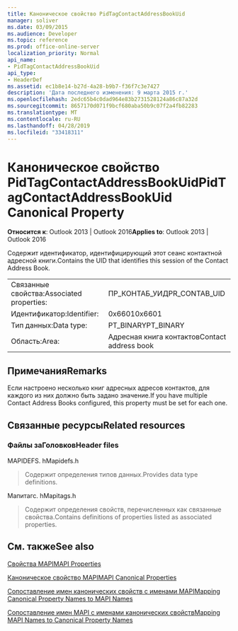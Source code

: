 ```yaml
---
title: Каноническое свойство PidTagContactAddressBookUid
manager: soliver
ms.date: 03/09/2015
ms.audience: Developer
ms.topic: reference
ms.prod: office-online-server
localization_priority: Normal
api_name:
- PidTagContactAddressBookUid
api_type:
- HeaderDef
ms.assetid: ec1b8e14-b27d-4a28-b9b7-f36f7c3e7427
description: 'Дата последнего изменения: 9 марта 2015 г.'
ms.openlocfilehash: 2edc65b4c0dad964e83b2731528124a86c87a32d
ms.sourcegitcommit: 8657170d071f9bcf680aba50b9c07f2a4fb82283
ms.translationtype: MT
ms.contentlocale: ru-RU
ms.lasthandoff: 04/28/2019
ms.locfileid: "33418311"
---
```

# <a name="pidtagcontactaddressbookuid-canonical-property"></a><span data-ttu-id="6358a-103">Каноническое свойство PidTagContactAddressBookUid</span><span class="sxs-lookup"><span data-stu-id="6358a-103">PidTagContactAddressBookUid Canonical Property</span></span>

  
  
<span data-ttu-id="6358a-104">**Относится к**: Outlook 2013 | Outlook 2016</span><span class="sxs-lookup"><span data-stu-id="6358a-104">**Applies to**: Outlook 2013 | Outlook 2016</span></span> 
  
<span data-ttu-id="6358a-105">Содержит идентификатор, идентифицирующий этот сеанс контактной адресной книги.</span><span class="sxs-lookup"><span data-stu-id="6358a-105">Contains the UID that identifies this session of the Contact Address Book.</span></span>
  
|||
|:-----|:-----|
|<span data-ttu-id="6358a-106">Связанные свойства:</span><span class="sxs-lookup"><span data-stu-id="6358a-106">Associated properties:</span></span>  <br/> |<span data-ttu-id="6358a-107">ПР_КОНТАБ_УИД</span><span class="sxs-lookup"><span data-stu-id="6358a-107">PR_CONTAB_UID</span></span>  <br/> |
|<span data-ttu-id="6358a-108">Идентификатор:</span><span class="sxs-lookup"><span data-stu-id="6358a-108">Identifier:</span></span>  <br/> |<span data-ttu-id="6358a-109">0x6601</span><span class="sxs-lookup"><span data-stu-id="6358a-109">0x6601</span></span>  <br/> |
|<span data-ttu-id="6358a-110">Тип данных:</span><span class="sxs-lookup"><span data-stu-id="6358a-110">Data type:</span></span>  <br/> |<span data-ttu-id="6358a-111">PT_BINARY</span><span class="sxs-lookup"><span data-stu-id="6358a-111">PT_BINARY</span></span>  <br/> |
|<span data-ttu-id="6358a-112">Область:</span><span class="sxs-lookup"><span data-stu-id="6358a-112">Area:</span></span>  <br/> |<span data-ttu-id="6358a-113">Адресная книга контактов</span><span class="sxs-lookup"><span data-stu-id="6358a-113">Contact address book</span></span>  <br/> |
   
## <a name="remarks"></a><span data-ttu-id="6358a-114">Примечания</span><span class="sxs-lookup"><span data-stu-id="6358a-114">Remarks</span></span>

<span data-ttu-id="6358a-115">Если настроено несколько книг адресных адресов контактов, для каждого из них должно быть задано значение.</span><span class="sxs-lookup"><span data-stu-id="6358a-115">If you have multiple Contact Address Books configured, this property must be set for each one.</span></span> 
  
## <a name="related-resources"></a><span data-ttu-id="6358a-116">Связанные ресурсы</span><span class="sxs-lookup"><span data-stu-id="6358a-116">Related resources</span></span>

### <a name="header-files"></a><span data-ttu-id="6358a-117">Файлы заГоловков</span><span class="sxs-lookup"><span data-stu-id="6358a-117">Header files</span></span>

<span data-ttu-id="6358a-118">MAPIDEFS. h</span><span class="sxs-lookup"><span data-stu-id="6358a-118">Mapidefs.h</span></span>
  
> <span data-ttu-id="6358a-119">Содержит определения типов данных.</span><span class="sxs-lookup"><span data-stu-id="6358a-119">Provides data type definitions.</span></span>
    
<span data-ttu-id="6358a-120">Мапитагс. h</span><span class="sxs-lookup"><span data-stu-id="6358a-120">Mapitags.h</span></span>
  
> <span data-ttu-id="6358a-121">Содержит определения свойств, перечисленных как связанные свойства.</span><span class="sxs-lookup"><span data-stu-id="6358a-121">Contains definitions of properties listed as associated properties.</span></span>
    
## <a name="see-also"></a><span data-ttu-id="6358a-122">См. также</span><span class="sxs-lookup"><span data-stu-id="6358a-122">See also</span></span>



[<span data-ttu-id="6358a-123">Свойства MAPI</span><span class="sxs-lookup"><span data-stu-id="6358a-123">MAPI Properties</span></span>](mapi-properties.md)
  
[<span data-ttu-id="6358a-124">Каноническое свойство MAPI</span><span class="sxs-lookup"><span data-stu-id="6358a-124">MAPI Canonical Properties</span></span>](mapi-canonical-properties.md)
  
[<span data-ttu-id="6358a-125">Сопоставление имен канонических свойств с именами MAPI</span><span class="sxs-lookup"><span data-stu-id="6358a-125">Mapping Canonical Property Names to MAPI Names</span></span>](mapping-canonical-property-names-to-mapi-names.md)
  
[<span data-ttu-id="6358a-126">Сопоставление имен MAPI с именами канонических свойств</span><span class="sxs-lookup"><span data-stu-id="6358a-126">Mapping MAPI Names to Canonical Property Names</span></span>](mapping-mapi-names-to-canonical-property-names.md)

